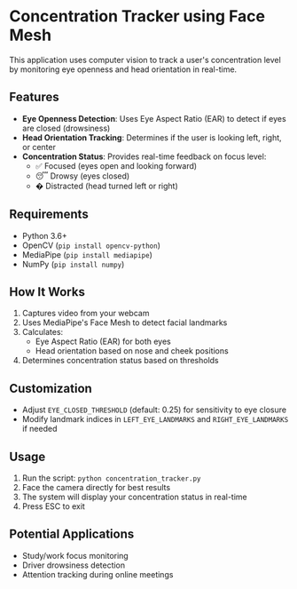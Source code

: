 # Concentration Tracker using Face Mesh

This application uses computer vision to track a user's concentration level by monitoring eye openness and head orientation in real-time.

## Features

- **Eye Openness Detection**: Uses Eye Aspect Ratio (EAR) to detect if eyes are closed (drowsiness)
- **Head Orientation Tracking**: Determines if the user is looking left, right, or center
- **Concentration Status**: Provides real-time feedback on focus level:
  - ✅ Focused (eyes open and looking forward)
  - 😴 Drowsy (eyes closed)
  - � Distracted (head turned left or right)

## Requirements

- Python 3.6+
- OpenCV (`pip install opencv-python`)
- MediaPipe (`pip install mediapipe`)
- NumPy (`pip install numpy`)

## How It Works

1. Captures video from your webcam
2. Uses MediaPipe's Face Mesh to detect facial landmarks
3. Calculates:
   - Eye Aspect Ratio (EAR) for both eyes
   - Head orientation based on nose and cheek positions
4. Determines concentration status based on thresholds

## Customization

- Adjust `EYE_CLOSED_THRESHOLD` (default: 0.25) for sensitivity to eye closure
- Modify landmark indices in `LEFT_EYE_LANDMARKS` and `RIGHT_EYE_LANDMARKS` if needed

## Usage

1. Run the script: `python concentration_tracker.py`
2. Face the camera directly for best results
3. The system will display your concentration status in real-time
4. Press ESC to exit

## Potential Applications

- Study/work focus monitoring
- Driver drowsiness detection
- Attention tracking during online meetings

